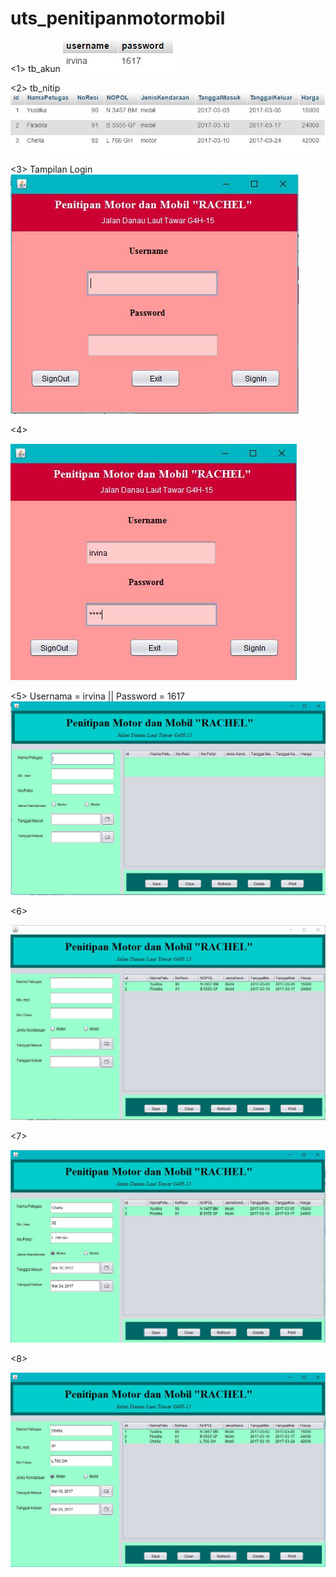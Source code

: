 # uts_penitipanmotormobil



<1>
tb_akun
![15.JPG](https://github.com/irvinafiradila/uts_penitipanmotormobil/blob/master/15.JPG)

<2>
tb_nitip
![0.JPG](https://github.com/irvinafiradila/uts_penitipanmotormobil/blob/master/0.JPG)

<3>
Tampilan Login
![1.JPG](https://github.com/irvinafiradila/uts_penitipanmotormobil/blob/master/1.JPG)

<4>

![2.JPG](https://github.com/irvinafiradila/uts_penitipanmotormobil/blob/master/2.JPG)

<5>
Usernama = irvina || Password = 1617
![3.JPG](https://github.com/irvinafiradila/uts_penitipanmotormobil/blob/master/3.JPG)

<6>

![4.JPG](https://github.com/irvinafiradila/uts_penitipanmotormobil/blob/master/4.JPG)

<7>

![5.JPG](https://github.com/irvinafiradila/uts_penitipanmotormobil/blob/master/5.JPG)

<8>

![6.JPG](https://github.com/irvinafiradila/uts_penitipanmotormobil/blob/master/6.JPG)
